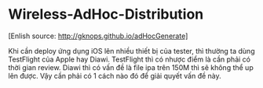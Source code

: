 # Wireless-AdHoc-Distribution
[Enlish source: http://gknops.github.io/adHocGenerate]

Khi cần deploy ứng dụng iOS lên nhiều thiết bị của tester, thì thường ta dùng TestFlight của Apple hay Diawi.
TestFlight thì có nhược điểm là cần phải có thời gian review.
Diawi thì có vấn đề là file ipa trên 150M thì sẽ không thể up lên được.
Vậy cần phải có 1 cách nào đó để giải quyết vấn đề này.


